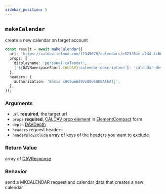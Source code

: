 ```yaml
---
sidebar_position: 5
---
```


## `makeCalendar`

create a new calendar on target account

```ts
const result = await makeCalendar({
  url: 'https://caldav.icloud.com/12345676/calendars/c623f6be-a2d4-4c60-932a-043e67025dde/',
  props: {
    displayname: 'personal calendar',
    [`${DAVNamespaceShort.CALDAV}:calendar-description`]: 'calendar description',
  },
  headers: {
    authorization: 'Basic x0C9ueWd9Vz8OwS0DEAtkAlj',
  },
});
```

### Arguments

- `url` **required**, the target url
- `props` **required**, [CALDAV prop element](https://datatracker.ietf.org/doc/html/rfc4791#section-9.6.4) in [ElementCompact](../types/ElementCompact.md) form
- `depth` [DAVDepth](../types/DAVDepth.md)
- `headers` request headers
- `headersToExclude` array of keys of the headers you want to exclude

### Return Value

array of [DAVResponse](../types/DAVResponse.md)

### Behavior

send a MKCALENDAR request and calendar data that creates a new calendar
